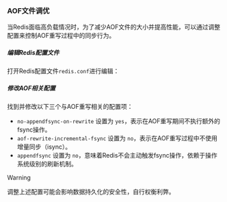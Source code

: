 ### AOF文件调优

当Redis面临高负载情况时，为了减少AOF文件的大小并提高性能，可以通过调整配置来控制AOF重写过程中的同步行为。

##### 编辑Redis配置文件

打开Redis配置文件`redis.conf`进行编辑：

##### 修改AOF相关配置

找到并修改以下三个与AOF重写相关的配置项：

- `no-appendfsync-on-rewrite` 设置为 `yes`，表示在AOF重写期间不执行额外的fsync操作。
- `aof-rewrite-incremental-fsync` 设置为 `no`，表示在AOF重写过程中不使用增量同步（isync）。
- `appendfsync` 设置为 `no`，意味着Redis不会主动触发fsync操作，依赖于操作系统级别的刷新机制。

> [!warning]
>
> 调整上述配置可能会影响数据持久化的安全性，自行权衡利弊。